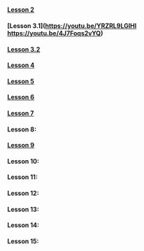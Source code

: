 ##

#### [Lesson 2](https://www.youtube.com/watch?v=jM2l8iKr6TE)

#### [Lesson 3.1](https://youtu.be/YRZRL9LGIHI https://youtu.be/4J7Foqs2vYQ) 

#### [Lesson 3.2](https://www.youtube.com/watch?v=4J7Foqs2vYQ&feature=youtu.be)

#### [Lesson 4](https://www.youtube.com/watch?v=yLC-hOY9I4I&feature=youtu.be)

#### [Lesson 5](https://www.youtube.com/watch?v=gI2_TRRb5CQ)       

#### [Lesson 6](https://youtu.be/Mjj1fcr3218) 

#### [Lesson 7](https://www.youtube.com/watch?v=AykqZq1qk9c&feature=youtu.be)

#### Lesson 8: 

#### [Lesson 9](https://www.youtube.com/watch?v=KqtBfcWwvO8&feature=youtu.be)

#### Lesson 10:

#### Lesson 11:

#### Lesson 12:

#### Lesson 13:

#### Lesson 14:

#### Lesson 15:
